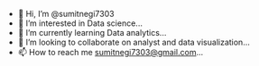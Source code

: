 - 👋 Hi, I’m @sumitnegi7303
- 👀 I’m interested in Data science...
- 🌱 I’m currently learning Data analytics...
- 💞️ I’m looking to collaborate on analyst and data visualization...
- 📫 How to reach me sumitnegi7303@gmail.com...

<!---
sumitnegi7303/sumitnegi7303 is a ✨ special ✨ repository because its `README.md` (this file) appears on your GitHub profile.
You can click the Preview link to take a look at your changes.
--->
